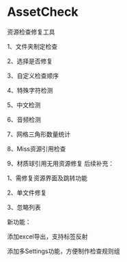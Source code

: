 # AssetCheck
资源检查修复工具

1、文件夹制定检查

2、选择是否修复

3、自定义检查顺序

4、特殊字符检测

5、中文检测

6、音频检测

7、网格三角形数量统计

8、Miss资源引用检查

9、材质球引用无用资源修复
后续补充：

1、需修复资源界面及跳转功能

2、单文件修复

3、忽略列表

新功能：

添加excel导出，支持标签反射

添加多Settings功能，方便制作检查规则组
